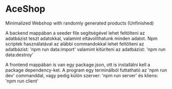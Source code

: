 # AceShop
Minimalized Webshop with randomly generated products (Unfinished)

A backend mappában a seeder file segítségével lehet feltölteni az adatbázist teszt adatokkal,
valamint eltávolíthatunk minden adatot. Npm scriptek használatával az alábbi commandokkal
lehet feltölteni az adatbázist: 'npm run data:import' 
valamint kitüríteni az adatbázist: 'npm run data:destroy'

A frontend mappában is van egy package.json, ott is installálni kell a package dependency-ket.
A program egy terminálból futtatható az 'npm run dev' commanddal,
vagy pedig külön szerver: 'npm run server' és kliens: 'npm run client'


